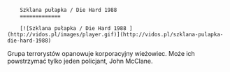 
        Szklana pułapka / Die Hard 1988 
        =============
        
        [![Szklana pułapka / Die Hard 1988 ](http://vidos.pl/images/player.gif)](http://vidos.pl/szklana-pulapka-die-hard-1988)
        
        
 Grupa terrorystów opanowuje korporacyjny wieżowiec. Może ich powstrzymać tylko jeden policjant, John McClane.
    